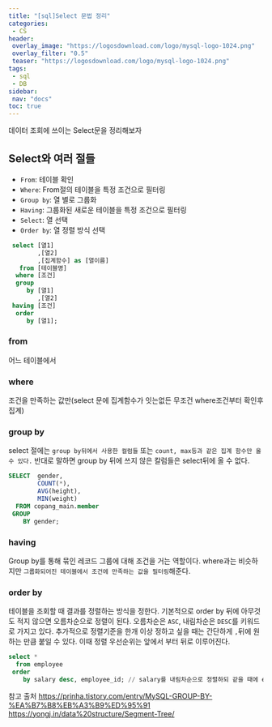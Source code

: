 ```yaml
---
title: "[sql]Select 문법 정리"
categories:
 - CS
header:
 overlay_image: "https://logosdownload.com/logo/mysql-logo-1024.png"
 overlay_filter: "0.5"
 teaser: "https://logosdownload.com/logo/mysql-logo-1024.png"
tags:
 - sql
 - DB
sidebar:
 nav: "docs"
toc: true
---
```

데이터 조회에 쓰이는 Select문을 정리해보자

## Select와 여러 절들
- `From`: 테이블 확인
- `Where`: From절의 테이블을 특정 조건으로 필터링
- `Group by`: 열 별로 그룹화
- `Having`: 그룹화된 새로운 테이블을 특정 조건으로 필터링
- `Select`: 열 선택
- `Order by`: 열 정렬 방식 선택

```sql
 select [열1]
        ,[열2]
        ,[집계함수] as [열이름]
   from [테이블명]
  where [조건]
  group
     by [열1]
        ,[열2]
 having [조건]
  order
     by [열1];
```

### from
어느 테이블에서
### where
조건을 만족하는 값만(select 문에 집계함수가 잇는없든 무조건 where조건부터 확인후 집계)
### group by
select 절에는 `group by뒤에서 사용한 컬럼들` 또는 `count, max등과 같은 집계 함수만 올 수 있다.` 반대로 말하면 group by 뒤에 쓰지 않은 칼럼들은 select뒤에 올 수 없다.
```sql
SELECT  gender,
        COUNT(*),
        AVG(height),
        MIN(weight)
  FROM copang_main.member
 GROUP
    BY gender;
```
### having 
Group by를 통해 묶인 레코드 그룹에 대해 조건을 거는 역할이다. where과는 비슷하지만 `그룹화되어진 테이블에서 조건에 만족하는 값을 필터링`해준다.
### order by
테이블을 조회할 때 결과를 정렬하는 방식을 정한다. 기본적으로 order by 뒤에 아무것도 적지 않으면 오름차순으로 정렬이 된다. 오름차순은 `ASC`, 내림차순은 `DESC`를 키워드로 가지고 있다. 
추가적으로 정렬기준을 한개 이상 정하고 싶을 때는 간단하게 `,`뒤에 원하는 만큼 붙일 수 있다. 이때 정렬 우선순위는 앞에서 부터 뒤로 이루어진다.
```sql
select *
  from employee
 order
    by salary desc, employee_id; // salary를 내림차순으로 정렬하되 같을 때에 employee_id를 오름차순으로 정렬한다.
```


참고 출처 
https://prinha.tistory.com/entry/MySQL-GROUP-BY-%EA%B7%B8%EB%A3%B9%ED%95%91     
 https://yongj.in/data%20structure/Segment-Tree/
